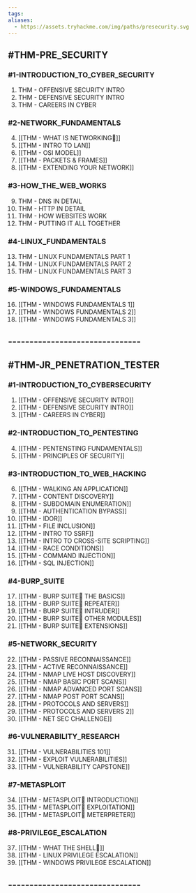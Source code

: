 ```yaml
---
tags:
aliases:
  - https://assets.tryhackme.com/img/paths/presecurity.svg
---
```

## #THM-PRE_SECURITY

### #1-INTRODUCTION_TO_CYBER_SECURITY

1. THM - OFFENSIVE SECURITY INTRO  
2. THM - DEFENSIVE SECURITY INTRO  
3. THM - CAREERS IN CYBER

### #2-NETWORK_FUNDAMENTALS

4. [[THM - WHAT IS NETWORKING]] 
5. [[THM - INTRO TO LAN]]
6. [[THM - OSI MODEL]]  
7. [[THM - PACKETS & FRAMES]]  
8. [[THM - EXTENDING YOUR NETWORK]]

### #3-HOW_THE_WEB_WORKS

9. THM - DNS IN DETAIL  
10. THM - HTTP IN DETAIL  
11. THM - HOW WEBSITES WORK  
12. THM - PUTTING IT ALL TOGETHER

### #4-LINUX_FUNDAMENTALS

13. THM - LINUX FUNDAMENTALS PART 1  
14. THM - LINUX FUNDAMENTALS PART 2  
15. THM - LINUX FUNDAMENTALS PART 3

### #5-WINDOWS_FUNDAMENTALS

16. [[THM - WINDOWS FUNDAMENTALS 1]]  
17. [[THM - WINDOWS FUNDAMENTALS 2]]  
18. [[THM - WINDOWS FUNDAMENTALS 3]]
## -------------------------------
## #THM-JR_PENETRATION_TESTER

### #1-INTRODUCTION_TO_CYBERSECURITY

1. [[THM - OFFENSIVE SECURITY INTRO]]
2. [[THM - DEFENSIVE SECURITY INTRO]]
3. [[THM - CAREERS IN CYBER]]

### #2-INTRODUCTION_TO_PENTESTING 

4. [[THM - PENTENSTING FUNDAMENTALS]]
5. [[THM - PRINCIPLES OF SECURITY]]

### #3-INTRODUCTION_TO_WEB_HACKING

6. [[THM - WALKING AN APPLICATION]]
7. [[THM - CONTENT DISCOVERY]]
8. [[THM - SUBDOMAIN ENUMERATION]]
9. [[THM - AUTHENTICATION BYPASS]]
10. [[THM - IDOR]]
11. [[THM - FILE INCLUSION]]
12. [[THM - INTRO TO SSRF]]
13. [[THM - INTRO TO CROSS-SITE SCRIPTING]]
14. [[THM - RACE CONDITIONS]]
15. [[THM - COMMAND INJECTION]]
16. [[THM - SQL INJECTION]]

### #4-BURP_SUITE

17. [[THM - BURP SUITE THE BASICS]]
18. [[THM - BURP SUITE REPEATER]]
19. [[THM - BURP SUITE INTRUDER]]
20. [[THM - BURP SUITE OTHER MODULES]]
21. [[THM - BURP SUITE EXTENSIONS]]

### #5-NETWORK_SECURITY

22. [[THM - PASSIVE RECONNAISSANCE]]
23. [[THM - ACTIVE RECONNAISSANCE]]
24. [[THM - NMAP LIVE HOST DISCOVERY]]
25. [[THM - NMAP BASIC PORT SCANS]]
26. [[THM - NMAP ADVANCED PORT SCANS]]
27. [[THM - NMAP POST PORT SCANS]]
28. [[THM - PROTOCOLS AND SERVERS]]
29. [[THM - PROTOCOLS AND SERVERS 2]]
30. [[THM - NET SEC CHALLENGE]]

### #6-VULNERABILITY_RESEARCH

31. [[THM - VULNERABILITIES 101]]
32. [[THM - EXPLOIT VULNERABILITIES]]
33. [[THM - VULNERABILITY CAPSTONE]]

### #7-METASPLOIT

34. [[THM - METASPLOIT INTRODUCTION]]
35. [[THM - METASPLOIT EXPLOITATION]]
36. [[THM - METASPLOIT METERPRETER]]

### #8-PRIVILEGE_ESCALATION

37. [[THM - WHAT THE SHELL]]
38. [[THM - LINUX PRIVILEGE ESCALATION]]
39. [[THM - WINDOWS PRIVILEGE ESCALATION]]

## -------------------------------

